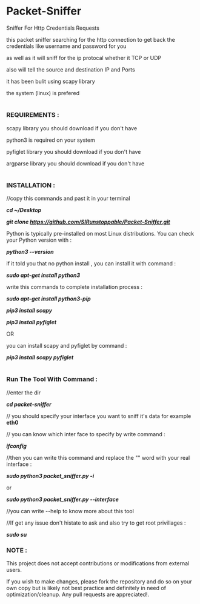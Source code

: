 # Packet-Sniffer
Sniffer For Http Credentials Requests

this packet sniffer searching for the http connection to get back the credentials like username and password for you

as well as it will sniff for the ip protocal whether it TCP or UDP

also will tell the source and destination IP and Ports

it has been bulit using scapy library


the system (linux) is prefered 

#
#

### REQUIREMENTS : 

scapy library you should download if you don't have 

python3 is required on your system

pyfiglet library you should download if you don't have

argparse library you should download if you don't have

#
#

### INSTALLATION :

//copy this commands and past it in your terminal

***cd ~/Desktop***

***git clone https://github.com/SIRunstoppable/Packet-Sniffer.git***

Python is typically pre-installed on most Linux distributions. You can check your Python version with :

***python3 --version***

if it told you that no python install , you can install it with command :

***sudo apt-get install python3***

write this commands to complete installation process : 

***sudo apt-get install python3-pip***

***pip3 install scapy***

***pip3 install pyfiglet***

OR

you can install scapy and pyfiglet by command :

***pip3 install scapy pyfiglet***

#
#
### Run The Tool With Command : 

//enter the dir

***cd packet-sniffer***

// you should specify your interface you want to sniff it's data for example **eth0**

// you can know which inter face to specify by write command : 

***ifconfig***

//then you can write this command and replace the "<interface>" word with your real interface :

***sudo python3 packet_sniffer.py -i <interface>***

or

***sudo python3 packet_sniffer.py --interface <interface>***

//you can write --help to know more about this tool


//If get any issue don't histate to ask and also try to get root privillages :

***sudo su***


### NOTE : 

This project does not accept contributions or modifications from external users.

If you wish to make changes, please fork the repository and do so on your own copy but is likely not best practice and definitely in need of optimization/cleanup. Any pull requests are appreciated!.

